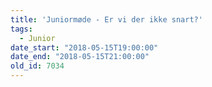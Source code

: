 ```yaml
---
title: 'Juniormøde - Er vi der ikke snart?'
tags:
  - Junior
date_start: "2018-05-15T19:00:00"
date_end: "2018-05-15T21:00:00"
old_id: 7034
---
```

